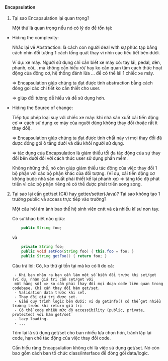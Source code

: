 #### Encapsulation

1. Tại sao Encapsulation lại quan trọng?

    Một thứ là quan trọng nếu nó có lý do để tồn tại:

- Hiding the complexity:

    Nhắc lại về Abstraction: là cách con người deal with sự phức tạp bằng
    cách nhìn đối tượng 1 cách tổng quát thay vì nhìn các tiểu tiết bên dưới.

    Ví dụ: xe máy. Người sử dụng chỉ cần biết xe máy có: tay lái, pedal, đèn, phanh, còi...
    mà không cần hiểu rõ/ hay ko cần quan tâm cách thức hoạt động của động cơ, hệ thống đánh lửa ... để có
    thể lái 1 chiếc xe máy.

    => Encapsulation giúp chúng ta đạt được tính abstraction bằng cách đóng goi
    các chi tiết ko cần thiết cho user.

    => giúp đối tượng dễ hiểu và dễ sử dụng hơn.

- Hiding the Source of change:

    Tiếp tục phép loại suy với chiếc xe máy: khi nhà sản xuất cải tiến động cơ => cách sử dụng
    xe máy của người dùng không thay đổi (hoặc rất ít thay đổi).

    => Encapsulation giúp chúng ta đạt được tính chất này vì mọi thay đổi đã được đóng gói
    ỏ tầng dưới và dấu khỏi người sử dụng.

    => tác dụng của Encapsulation là giảm thiểu tối đa tác động của sự thay đổi bên dưới đối
    với cách thức user sử dụng phần mềm.

    Không những thế, nó còn giúp giảm thiểu tác động của việc thay đổi 1 bộ phận
    với các bộ phận khác của đối tượng. (Ví dụ, cải tiến động cơ không buộc nhà sản xuất phải
    thiết kế lại phanh xe) => tăng tốc độ phát triển vì các bộ phận riêng rẽ có thể được phát triển
    song song.

2. Tại sao lại cần get/set (C#) hay getter/setter(Java)? Tại sao không tạo 1
    trường public và access trực tiếp vào trường?

    Một câu hỏi ám ảnh bao thế hệ sinh viên cntt và cả nhiều kĩ sư non tay.

    Có sự khác biệt nào giữa:
    ```java
        public String foo;
    ```
    và
    ```java
        private String foo;
        public void setFoo(String foo) { this.foo = foo; }
        public String getFoo() { return foo; }
    ```

    Câu trả lời: Có, ko thứ gì tồn tại mà ko có lí do cả:

        - Khi bạn nhận ra bạn cần làm một số biến đổi trước khi set/get (ví dụ, nhận giá trị cần set/get với
        một hằng số) => ko cần phải thay đổi mọi đoạn code liên quan trong codebase. Chỉ cần thay đổi hàm get/set.
        - Validation data trước khi set.
        - Thay đổi giá trị được set.
        - Giấu quy trình logic bên dưới: ví dụ getInfo() có thể get nhiều trường trước khi return giá trị
        - Có thể code nhiều mức độ accessibility (public, private, protected) với hàm get/set
        - lazy loading.
        - ...

    Tóm lại là sử dụng get/set cho ban nhiều lựa chọn hơn, tránh lặp lại code, hạn chế tác động của việc thay đổi
    code.

    Cần hiểu răng Encapsulation không chỉ là việc sử dụng get/set. Nó còn bao gồm cách ban tổ chức class/interface để
    đóng gói data/logic.
